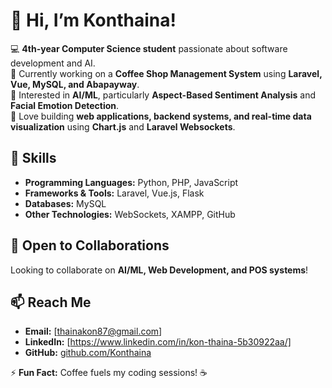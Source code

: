 # 👋 Hi, I’m Konthaina!

💻 **4th-year Computer Science student** passionate about software development and AI.  
🎯 Currently working on a **Coffee Shop Management System** using **Laravel, Vue, MySQL, and Abapayway**.  
🤖 Interested in **AI/ML**, particularly **Aspect-Based Sentiment Analysis** and **Facial Emotion Detection**.  
🔧 Love building **web applications, backend systems, and real-time data visualization** using **Chart.js** and **Laravel Websockets**.  

## 🚀 Skills  
- **Programming Languages:** Python, PHP, JavaScript  
- **Frameworks & Tools:** Laravel, Vue.js, Flask  
- **Databases:** MySQL  
- **Other Technologies:** WebSockets, XAMPP, GitHub  

## 🤝 Open to Collaborations  
Looking to collaborate on **AI/ML, Web Development, and POS systems**!  

## 📫 Reach Me  
- **Email:** [thainakon87@gmail.com]  
- **LinkedIn:** [https://www.linkedin.com/in/kon-thaina-5b30922aa/]  
- **GitHub:** [github.com/Konthaina](https://github.com/Konthaina)  

⚡ **Fun Fact:** Coffee fuels my coding sessions! ☕
